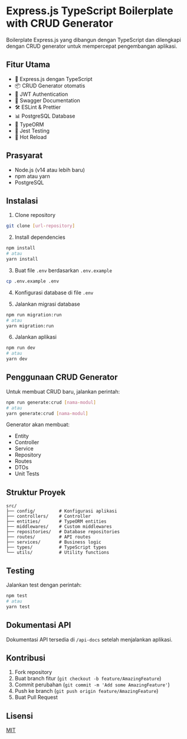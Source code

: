 # Express.js TypeScript Boilerplate with CRUD Generator

Boilerplate Express.js yang dibangun dengan TypeScript dan dilengkapi dengan CRUD generator untuk mempercepat pengembangan aplikasi.

## Fitur Utama

- 🚀 Express.js dengan TypeScript
- 📦 CRUD Generator otomatis
- 🔐 JWT Authentication
- 📝 Swagger Documentation
- 🛠️ ESLint & Prettier
- 📊 PostgreSQL Database
- 🔄 TypeORM
- 🧪 Jest Testing
- 🔄 Hot Reload

## Prasyarat

- Node.js (v14 atau lebih baru)
- npm atau yarn
- PostgreSQL

## Instalasi

1. Clone repository
```bash
git clone [url-repository]
```

2. Install dependencies
```bash
npm install
# atau
yarn install
```

3. Buat file `.env` berdasarkan `.env.example`
```bash
cp .env.example .env
```

4. Konfigurasi database di file `.env`

5. Jalankan migrasi database
```bash
npm run migration:run
# atau
yarn migration:run
```

6. Jalankan aplikasi
```bash
npm run dev
# atau
yarn dev
```

## Penggunaan CRUD Generator

Untuk membuat CRUD baru, jalankan perintah:

```bash
npm run generate:crud [nama-modul]
# atau
yarn generate:crud [nama-modul]
```

Generator akan membuat:
- Entity
- Controller
- Service
- Repository
- Routes
- DTOs
- Unit Tests

## Struktur Proyek

```
src/
├── config/         # Konfigurasi aplikasi
├── controllers/    # Controller
├── entities/       # TypeORM entities
├── middlewares/    # Custom middlewares
├── repositories/   # Database repositories
├── routes/         # API routes
├── services/       # Business logic
├── types/          # TypeScript types
└── utils/          # Utility functions
```

## Testing

Jalankan test dengan perintah:

```bash
npm test
# atau
yarn test
```

## Dokumentasi API

Dokumentasi API tersedia di `/api-docs` setelah menjalankan aplikasi.

## Kontribusi

1. Fork repository
2. Buat branch fitur (`git checkout -b feature/AmazingFeature`)
3. Commit perubahan (`git commit -m 'Add some AmazingFeature'`)
4. Push ke branch (`git push origin feature/AmazingFeature`)
5. Buat Pull Request

## Lisensi

[MIT](LICENSE)

